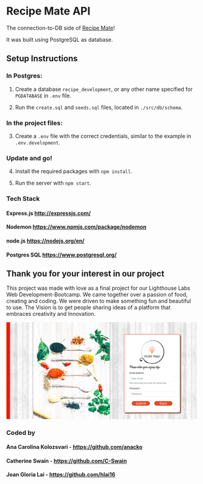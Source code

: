 # Recipe Mate API

The connection-to-DB side of [Recipe Mate](https://github.com/hlai16/Recipe-Mate---LHL-Final)!

It was built using PostgreSQL as database.

## Setup Instructions

### In Postgres:

1. Create a database `recipe_development`, or any other name specified for `PGDATABASE` in `.env` file.

2. Run the `create.sql` and `seeds.sql` files, located in `./src/db/schema`.


### In the project files:

3. Create a `.env` file with the correct credentials, similar to the example in `.env.development`.


### Update and go!

4. Install the required packages with `npm install`.

5. Run the server with `npm start`.

### Tech Stack 

 #### Express.js      http://expressjs.com/
 #### Nodemon         https://www.npmjs.com/package/nodemon
 #### node.js         https://nodejs.org/en/
 #### Postgres SQL    https://www.postgresql.org/


 ## Thank you for your interest in our project


This project was made with love as a final project for our Lighthouse Labs Web Development-Bootcamp. 
We came together over a passion of food, creating and coding. We were driven to make something fun and beautiful to use. The Vision is to get people sharing ideas of a platform that embraces creativity and Innovation. 

![registration](https://github.com/hlai16/Recipe-Mate---LHL-Final/blob/master/screenshots/Register.png)

### Coded by 

#### Ana Carolina Kolozsvari -  https://github.com/anacko

#### Catherine Swain -          https://github.com/C-Swain

#### Joan Gloria Lai -          https://github.com/hlai16

